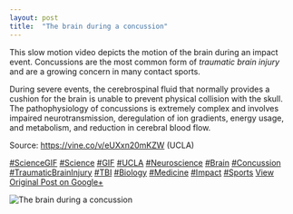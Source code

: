 ```yaml
---
layout: post
title:  "The brain during a concussion"
---
```


This slow motion video depicts the motion of the brain during an impact event. Concussions are the most common form of _traumatic brain injury_ and are a growing concern in many contact sports.  
  
During severe events, the cerebrospinal fluid that normally provides a cushion for the brain is unable to prevent physical collision with the skull. The pathophysiology of concussions is extremely complex and involves impaired neurotransmission, deregulation of ion gradients, energy usage, and metabolism, and reduction in cerebral blood flow.   
  
Source: <https://vine.co/v/eUXxn20mKZW> (UCLA)  
  
[#ScienceGIF](https://plus.google.com/s/%23ScienceGIF/posts) [#Science](https://plus.google.com/s/%23Science/posts) [#GIF](https://plus.google.com/s/%23GIF/posts) [#UCLA](https://plus.google.com/s/%23UCLA/posts) [#Neuroscience](https://plus.google.com/s/%23Neuroscience/posts) [#Brain](https://plus.google.com/s/%23Brain/posts) [#Concussion](https://plus.google.com/s/%23Concussion/posts) [#TraumaticBrainInjury](https://plus.google.com/s/%23TraumaticBrainInjury/posts) [#TBI](https://plus.google.com/s/%23TBI/posts) [#Biology](https://plus.google.com/s/%23Biology/posts) [#Medicine](https://plus.google.com/s/%23Medicine/posts) [#Impact](https://plus.google.com/s/%23Impact/posts) [#Sports](https://plus.google.com/s/%23Sports/posts)
[View Original Post on Google+](https://plus.google.com/+ColinSullender/posts/SAUutL4FnR9)

![The brain during a concussion](/assets/img/2015-10-28-The-brain-during-a-concussion.gif)
